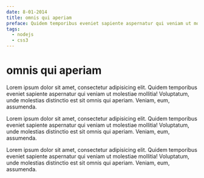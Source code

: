 ```yaml
---
date: 8-01-2014
title: omnis qui aperiam
preface: Quidem temporibus eveniet sapiente aspernatur qui veniam ut molestiae mollitia! Voluptatum, unde molestias distinctio est sit omnis qui aperiam
tags:
  - nodejs
  - css3
---
```


# omnis qui aperiam

Lorem ipsum dolor sit amet, consectetur adipisicing elit. Quidem temporibus eveniet sapiente aspernatur qui veniam ut molestiae mollitia! Voluptatum, unde molestias distinctio est sit omnis qui aperiam. Veniam, eum, assumenda.

Lorem ipsum dolor sit amet, consectetur adipisicing elit. Quidem temporibus eveniet sapiente aspernatur qui veniam ut molestiae mollitia! Voluptatum, unde molestias distinctio est sit omnis qui aperiam. Veniam, eum, assumenda.

Lorem ipsum dolor sit amet, consectetur adipisicing elit. Quidem temporibus eveniet sapiente aspernatur qui veniam ut molestiae mollitia! Voluptatum, unde molestias distinctio est sit omnis qui aperiam. Veniam, eum, assumenda.